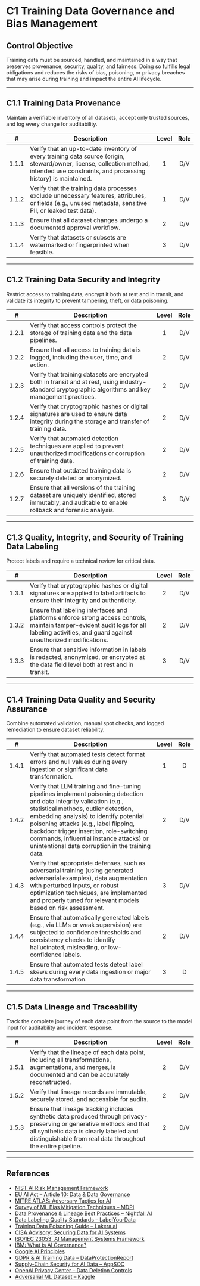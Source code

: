 # C1 Training Data Governance and Bias Management

## Control Objective

Training data must be sourced, handled, and maintained in a way that preserves provenance, security, quality, and fairness. Doing so fulfills legal obligations and reduces the risks of bias, poisoning, or privacy breaches that may arise during training and impact the entire AI lifecycle.

---

## C1.1 Training Data Provenance

Maintain a verifiable inventory of all datasets, accept only trusted sources, and log every change for auditability.

|   #   | Description                                                                                                                                                                            | Level | Role |
| :---: | -------------------------------------------------------------------------------------------------------------------------------------------------------------------------------------- | :---: | :--: |
| 1.1.1 | Verify that an up-to-date inventory of every training data source (origin, steward/owner, license, collection method, intended use constraints, and processing history) is maintained. |   1   | D/V  |
| 1.1.2 | Verify that the training data processes exclude unnecessary features, attributes, or fields (e.g., unused metadata, sensitive PII, or leaked test data).                               |   1   | D/V  |
| 1.1.3 | Ensure that all dataset changes undergo a documented approval workflow.                                                                                                                |   2   | D/V  |
| 1.1.4 | Verify that datasets or subsets are watermarked or fingerprinted when feasible.                                                                                                        |   3   | D/V  |

---

## C1.2 Training Data Security and Integrity

Restrict access to training data, encrypt it both at rest and in transit, and validate its integrity to prevent tampering, theft, or data poisoning.

|   #   | Description                                                                                                                                             | Level | Role |
| :---: | ------------------------------------------------------------------------------------------------------------------------------------------------------- | :---: | :--: |
| 1.2.1 | Verify that access controls protect the storage of training data and the data pipelines.                                                                |   1   | D/V  |
| 1.2.2 | Ensure that all access to training data is logged, including the user, time, and action.                                                                |   2   | D/V  |
| 1.2.3 | Verify that training datasets are encrypted both in transit and at rest, using industry-standard cryptographic algorithms and key management practices. |   2   | D/V  |
| 1.2.4 | Verify that cryptographic hashes or digital signatures are used to ensure data integrity during the storage and transfer of training data.              |   2   | D/V  |
| 1.2.5 | Verify that automated detection techniques are applied to prevent unauthorized modifications or corruption of training data.                            |   2   | D/V  |
| 1.2.6 | Ensure that outdated training data is securely deleted or anonymized.                                                                                   |   2   | D/V  |
| 1.2.7 | Ensure that all versions of the training dataset are uniquely identified, stored immutably, and auditable to enable rollback and forensic analysis.     |   3   | D/V  |

---

## C1.3 Quality, Integrity, and Security of Training Data Labeling

Protect labels and require a technical review for critical data.

|   #   | Description                                                                                                                                                                                 | Level | Role |
| :---: | ------------------------------------------------------------------------------------------------------------------------------------------------------------------------------------------- | :---: | :--: |
| 1.3.1 | Verify that cryptographic hashes or digital signatures are applied to label artifacts to ensure their integrity and authenticity.                                                           |   2   | D/V  |
| 1.3.2 | Ensure that labeling interfaces and platforms enforce strong access controls, maintain tamper-evident audit logs for all labeling activities, and guard against unauthorized modifications. |   2   | D/V  |
| 1.3.3 | Ensure that sensitive information in labels is redacted, anonymized, or encrypted at the data field level both at rest and in transit.                                                      |   3   | D/V  |

---

## C1.4 Training Data Quality and Security Assurance

Combine automated validation, manual spot checks, and logged remediation to ensure dataset reliability.

|   #   | Description                                                                                                                                                                                                                                                                                                                                                                                | Level | Role |
| :---: | ------------------------------------------------------------------------------------------------------------------------------------------------------------------------------------------------------------------------------------------------------------------------------------------------------------------------------------------------------------------------------------------ | :---: | :--: |
| 1.4.1 | Verify that automated tests detect format errors and null values during every ingestion or significant data transformation.                                                                                                                                                                                                                                                                |   1   |  D   |
| 1.4.2 | Verify that LLM training and fine-tuning pipelines implement poisoning detection and data integrity validation (e.g., statistical methods, outlier detection, embedding analysis) to identify potential poisoning attacks (e.g., label flipping, backdoor trigger insertion, role-switching commands, influential instance attacks) or unintentional data corruption in the training data. |   2   | D/V  |
| 1.4.3 | Verify that appropriate defenses, such as adversarial training (using generated adversarial examples), data augmentation with perturbed inputs, or robust optimization techniques, are implemented and properly tuned for relevant models based on risk assessment.                                                                                                                        |   3   | D/V  |
| 1.4.4 | Ensure that automatically generated labels (e.g., via LLMs or weak supervision) are subjected to confidence thresholds and consistency checks to identify hallucinated, misleading, or low-confidence labels.                                                                                                                                                                              |   2   | D/V  |
| 1.4.5 | Ensure that automated tests detect label skews during every data ingestion or major data transformation.                                                                                                                                                                                                                                                                                   |   3   |  D   |

---

## C1.5 Data Lineage and Traceability

Track the complete journey of each data point from the source to the model input for auditability and incident response.

|   #   | Description                                                                                                                                                                                                                      | Level | Role |
| :---: | -------------------------------------------------------------------------------------------------------------------------------------------------------------------------------------------------------------------------------- | :---: | :--: |
| 1.5.1 | Verify that the lineage of each data point, including all transformations, augmentations, and merges, is documented and can be accurately reconstructed.                                                                         |   2   | D/V  |
| 1.5.2 | Verify that lineage records are immutable, securely stored, and accessible for audits.                                                                                                                                           |   2   | D/V  |
| 1.5.3 | Ensure that lineage tracking includes synthetic data produced through privacy-preserving or generative methods and that all synthetic data is clearly labeled and distinguishable from real data throughout the entire pipeline. |   2   | D/V  |

---

## References

* [NIST AI Risk Management Framework](https://www.nist.gov/itl/ai-risk-management-framework)
* [EU AI Act – Article 10: Data & Data Governance](https://artificialintelligenceact.eu/article/10/)
* [MITRE ATLAS: Adversary Tactics for AI](https://atlas.mitre.org/)
* [Survey of ML Bias Mitigation Techniques – MDPI](https://www.mdpi.com/2673-6470/4/1/1)
* [Data Provenance & Lineage Best Practices – Nightfall AI](https://www.nightfall.ai/ai-security-101/data-provenance-and-lineage)
* [Data Labeling Quality Standards – LabelYourData](https://labelyourdata.com/articles/data-labeling-quality-and-how-to-measure-it)
* [Training Data Poisoning Guide – Lakera.ai](https://www.lakera.ai/blog/training-data-poisoning)
* [CISA Advisory: Securing Data for AI Systems](https://www.cisa.gov/news-events/cybersecurity-advisories/aa25-142a)
* [ISO/IEC 23053: AI Management Systems Framework](https://www.iso.org/sectors/it-technologies/ai)
* [IBM: What is AI Governance?](https://www.ibm.com/think/topics/ai-governance)
* [Google AI Principles](https://ai.google/principles/)
* [GDPR & AI Training Data – DataProtectionReport](https://www.dataprotectionreport.com/2024/08/recent-regulatory-developments-in-training-artificial-intelligence-ai-models-under-the-gdpr/)
* [Supply-Chain Security for AI Data – AppSOC](https://www.appsoc.com/blog/ai-is-the-new-frontier-of-supply-chain-security)
* [OpenAI Privacy Center – Data Deletion Controls](https://privacy.openai.com/policies?modal=take-control)
* [Adversarial ML Dataset – Kaggle](https://www.kaggle.com/datasets/cnrieiit/adversarial-machine-learning-dataset)

